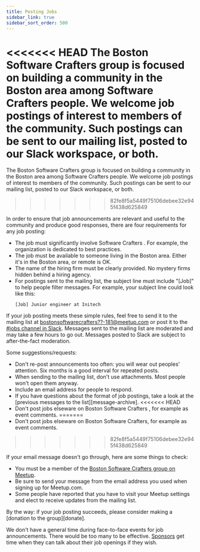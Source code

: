 ```yaml
---
title: Posting Jobs
sidebar_link: true
sidebar_sort_order: 500
---
```


<<<<<<< HEAD
The Boston Software Crafters group is focused on building a community in the Boston area among Software Crafters people.  We welcome job postings of interest to members of the community. Such postings can be sent to our mailing list, posted to our Slack workspace, or both.
=======
The Boston Software Crafters group is focused on building a community in the Boston area among Software Crafters  people.  We welcome job postings of interest to members of the community. Such postings can be sent to our mailing list, posted to our Slack workspace, or both.
>>>>>>> 82fe8f5a5449f75106debee32e945f438d625849

In order to ensure that job announcements are relevant and useful to the community and produce good responses, there are four requirements for any job posting:

- The job must significantly involve Software Crafters . For example, the organization is dedicated to best practices.
- The job must be available to someone living in the Boston area. Either it's in the Boston area, or remote is OK.
- The name of the hiring firm must be clearly provided. No mystery firms hidden behind a hiring agency.
- For postings sent to the mailing list, the subject line must include "[Job]" to help people filter messages. For example, your subject line could look like this:
  ```
  [Job] Junior engineer at Initech
  ```

If your job posting meets these simple rules, feel free to send it to the mailing list at [bostonsoftwarecrafters??-181@meetup.com](mailto:bostonsoftwarecrafters??-181@meetup.com) or post it to the [#jobs channel in Slack][slack].  Messages sent to the mailing list are moderated and may take a few hours to go out. Messages posted to Slack are subject to after-the-fact moderation.

Some suggestions/requests:

- Don't re-post announcements too often: you will wear out peoples' attention. Six months is a good interval for repeated posts.
- When sending to the mailing list, don't use attachments. Most people won't open them anyway.
- Include an email address for people to respond.
- If you have questions about the format of job postings, take a look at the [previous messages to the list][message-archive].
<<<<<<< HEAD
- Don't post jobs elseware on Boston Software Crafters , for example as event comments.
=======
- Don't post jobs elseware on Boston Software Crafters, for example as event comments.
>>>>>>> 82fe8f5a5449f75106debee32e945f438d625849

If your email message doesn't go through, here are some things to check:

- You must be a member of the [Boston Software Crafters group on Meetup](https://www.meetup.com/bostonsoftwarecrafters/).
- Be sure to send your message from the email address you used when signing up for Meetup.com.
- Some people have reported that you have to visit your Meetup settings and elect to receive updates from the mailing list.


By the way: if your job posting succeeds, please consider making a [donation to the group][donate].

We don't have a general time during face-to-face events for job announcements. There would be too many to be effective.  [Sponsors](sponsorship.md) get time when they can talk about their job openings if they wish.

[email]: mailto:bostonsoftwarecrafters-181@meetup.com??
[slack]: slack.md
